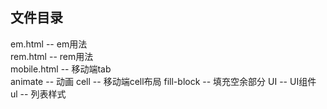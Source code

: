 ## 文件目录
em.html -- em用法   
rem.html -- rem用法   
mobile.html -- 移动端tab  
animate   --  动画
cell -- 移动端cell布局
fill-block  -- 填充空余部分
UI -- UI组件
ul -- 列表样式
